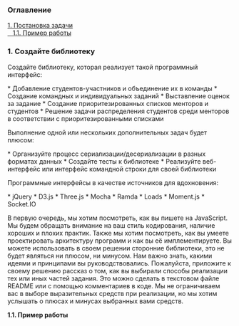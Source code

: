 <h3>Оглавление</h3>
<a href="#one">1. Постановка задачи</a><br>
<a href="#two">&nbsp;&nbsp;&nbsp;1.1. Пример работы</a><br>


<h3 id="one">1. Создайте библиотеку </h3>
<p>Создайте библиотеку, которая реализует такой программный интерфейс: </p>
* Добавление студентов-участников и объединение их в команды 
* Создание командных и индивидуальных заданий 
* Выставление оценок за задание 
* Создание приоритезированных списков менторов и студентов 
* Решение задачи распределения студентов среди менторов в соответствии с приоритезированными списками 

<p>Выполнение одной или нескольких дополнительных задач будет плюсом: </p>
* Организуйте процесс сериализации/десериализации в разных форматах данных 
* Создайте тесты к библиотеке 
* Реализуйте веб-интерфейс или интерфейс командной строки для своей библиотеки 

<p>Программные интерфейсы в качестве источников для вдохновения: </p>
* jQuery 
* D3.js 
* Three.js 
* Mocha 
* Ramda 
* Loads 
* Moment.js 
* Socket.IO 

<p>В первую очередь, мы хотим посмотреть, как вы пишете на JavaScript. Мы будем обращать внимание на ваш стиль кодирования, наличие хороших и плохих практик. Также мы хотим посмотреть, как вы умеете проектировать архитектуру программ и как вы её имплементируете. Вы можете использовать в своем решении сторонние библиотеки, это не будет являться ни плюсом, ни минусом. 
Нам важно знать, какими идеями и принципами вы руководствовались. Пожалуйста, приложите к своему решению рассказ о том, как вы выбирали способы реализации тех или иных частей задания. Это можно сделать в текстовом файле README или с помощью комментариев в коде. Мы не ограничиваем вас в выборе выразительных средств при реализации, но мы хотим услышать о плюсах и минусах выбранных вами средств.</p>

<b id="two">1.1. Пример работы</b> <br>
<p></p>